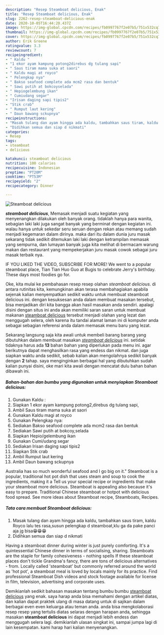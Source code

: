 ```yaml
---
description: "Resep Steamboat delicious, Enak"
title: "Resep Steamboat delicious, Enak"
slug: 2262-resep-steamboat-delicious-enak
date: 2020-10-05T16:44:20.437Z
image: https://img-global.cpcdn.com/recipes/fb0997767f2e07b5/751x532cq70/steamboat-delicious-foto-resep-utama.jpg
thumbnail: https://img-global.cpcdn.com/recipes/fb0997767f2e07b5/751x532cq70/steamboat-delicious-foto-resep-utama.jpg
cover: https://img-global.cpcdn.com/recipes/fb0997767f2e07b5/751x532cq70/steamboat-delicious-foto-resep-utama.jpg
author: Erik Greene
ratingvalue: 3.3
reviewcount: 7
recipeingredient:
- " Kaldu "
- "1 ekor ayam kampung potong2direbus dg tulang sapi"
- " Saus tiram mama suka at saori"
- " Kaldu magi at royco"
- " Pelengkap nya"
- " Bakso seafood complete ada mcm2 rasa dan bentuk"
- " Sawi putih at bokcoyselada"
- " Hepiogelembung ikan"
- " Cumiudang segar"
- "Irisan daging sapi tipis2"
- "Stik crab"
- " Rumput laut kering"
- " Daun bawang sckupnya"
recipeinstructions:
- "Masak tulang dan ayam hingga ada kaldu, tambahkan saus tiram, kaldu Royco lalu tes rasa,susun pelengkap d steamboat,klu ga da pake panci aja jg bisa😁😁😁"
- "Didihkan semua dan siap d nikmati"
categories:
- Resep
tags:
- steamboat
- delicious

katakunci: steamboat delicious 
nutrition: 100 calories
recipecuisine: Indonesian
preptime: "PT20M"
cooktime: "PT53M"
recipeyield: "2"
recipecategory: Dinner

---
```



![Steamboat delicious](https://img-global.cpcdn.com/recipes/fb0997767f2e07b5/751x532cq70/steamboat-delicious-foto-resep-utama.jpg)

<b><i>steamboat delicious</i></b>, Memasak menjadi suatu kegiatan yang menyenangkan dilakukan oleh banyak orang. tidaklah hanya para wanita, sebagian laki laki juga sangat banyak yang berminat dengan kegiatan ini. walau hanya untuk sekedar seru seruan dengan rekan atau memang sudah menjadi kegemaran dalam dirinya. maka dari itu dalam dunia juru masak sekarang tidak sedikit ditemukan laki laki dengan ketrampilan memasak yang sempurna, dan lumayan banyak juga kita melihat di bermacam warung makan dan restaurant yang mempekerjakan juru masak cowok sebagai juru masak terbaik nya.

IF YOU LIKED THE VIDEO, SUBSCRIBE FOR MORE! We went to a popular steamboat place, Tian Tian Huo Guo at Bugis to celebrate Jerry&#39;s birthday. These days most foodies go for.

Oke, kita mulai ke pembahasan resep resep olahan <i>steamboat delicious</i>. di antara rutinitas kita, kemungkinan akan terasa membahagiakan apabila sejenak kalian menyempatkan sedikit waktu untuk membuat steamboat delicious ini. dengan kesuksesan anda dalam membuat masakan tersebut, bisa menjadikan diri kita bangga akan hasil masakan anda sendiri. apalagi disini dengan situs ini anda akan memiliki saran saran untuk membuat makanan <u>steamboat delicious</u> tersebut menjadi olahan yang lezat dan menggugah selera, oleh karena itu tandai alamat laman ini di komputer anda sebagai sebagian referensi anda dalam memasak menu baru yang lezat.


Sekarang langsung saja kita awali untuk membeli barang barang yang dibutuhkan dalam membuat masakan <u><i>steamboat delicious</i></u> ini. setidak tidaknya harus ada <b>13</b> bahan bahan yang diperlukan pada menu ini. agar berikutnya dapat menghasilkan rasa yang endess dan nikmat. dan juga siapkan waktu anda sedikit, sebab kalian akan mengolahnya sedikit banyak dengan <b>2</b> tahap. saya menginginkan berbagai hal yang dibutuhkan sudah kalian punyai disini, oke mari kita awali dengan mencatat dulu bahan bahan dibawah ini.

<!--inarticleads1-->

##### Bahan-bahan dan bumbu yang digunakan untuk menyiapkan Steamboat delicious:

1. Gunakan  Kaldu :
1. Siapkan 1 ekor ayam kampung potong2,direbus dg tulang sapi,
1. Ambil  Saus tiram mama suka at saori
1. Gunakan  Kaldu magi at royco
1. Gunakan  Pelengkap nya:
1. Sediakan  Bakso seafood complete ada mcm2 rasa dan bentuk
1. Sediakan  Sawi putih at bokcoy,selada
1. Siapkan  Hepio/gelembung ikan
1. Gunakan  Cumi/udang segar
1. Sediakan Irisan daging sapi tipis2
1. Siapkan Stik crab
1. Ambil  Rumput laut kering
1. Ambil  Daun bawang sckupnya


Australia has so much wonderful seafood and I go big on it.&#34; Steamboat is a popular, traditional hot pot dish that uses steam and soup to cook the ingredients, making it a Tell us your special recipe or ingredients that make your steamboat more delicious. Steamboat is appealing also because it&#39;s easy to prepare. Traditional Chinese steamboat or hotpot with delicious food spread. See more ideas about Steamboat recipe, Steamboats, Recipes. 

<!--inarticleads2-->

##### Tata cara membuat Steamboat delicious:

1. Masak tulang dan ayam hingga ada kaldu, tambahkan saus tiram, kaldu Royco lalu tes rasa,susun pelengkap d steamboat,klu ga da pake panci aja jg bisa😁😁😁
1. Didihkan semua dan siap d nikmati


Having a steamboat dinner during winter is just purely comforting. It&#39;s a quintessential Chinese dinner in terms of socialising, sharing. Steamboats are the staple for family cohesiveness - nothing spells If these steamboat places don&#39;t tickle Grandma&#39;s fancy, there are tons of delicious alternatives - from. Locally called &#39;steamboat&#39; but commonly referred around the world as &#39;hot pot&#39;, a steamboat meal is loved by locals mainly for its practice. Find professional Steamboat Dish videos and stock footage available for license in film, television, advertising and corporate uses. 

Demikianlah sedikit bahasan masakan tentang bumbu bumbu <u>steamboat delicious</u> yang enak. saya harap anda bisa memahami dengan artikel diatas, dan kalian dapat praktek ulang di masa datang untuk di sajikan dalam berbagai even even keluarga atau teman anda. anda bisa mengkolaborasi resep resep yang tertulis diatas selaras dengan harapan anda, sehingga masakan <b>steamboat delicious</b> ini dapat menjadi lebih endess dan menggugah selera lagi. demikianlah ulasan singkat ini, sampai jumpa lagi di lain kesempatan. kami harap hari kalian menyenangkan.
